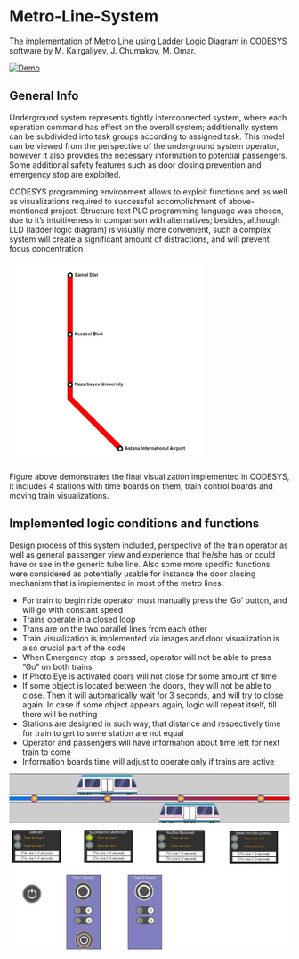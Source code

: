 # Metro-Line-System
The implementation of Metro Line using Ladder Logic Diagram in CODESYS software by M. Kairgaliyev, J. Chumakov, M. Omar.

[![Demo](https://img.youtube.com/vi/aJh3SQjZNfQ/0.jpg)](https://youtu.be/aJh3SQjZNfQ)

## General Info

Underground system represents tightly interconnected system, where each operation command has effect on the overall system; additionally system can be subdivided into task groups according to assigned task. This model can be viewed from the perspective of the underground system operator, however it also provides the necessary information to potential passengers. Some additional safety features such as door closing prevention and emergency stop are exploited.

CODESYS programming environment allows to exploit functions and as well as visualizations required to successful accomplishment of above-mentioned project. Structure text PLC programming language was chosen, due to it’s intuitiveness in comparison with alternatives; besides, although LLD (ladder logic diagram) is visually more convenient, such a complex system will create a significant amount of distractions, and will prevent focus concentration

<img src="/images/metro-line-map.png" alt="Metro Line Map" width="350"/>

Figure above demonstrates the final visualization implemented in CODESYS, it includes 4 stations with time boards on them, train control boards and moving train visualizations.

## Implemented logic conditions and functions

Design process of this system included, perspective of the train operator as well as general passenger view and experience that he/she has or could have or see in the generic tube line. Also some more specific functions were considered as potentially usable for instance the door closing mechanism that is implemented in most of the metro lines.

- For train to begin ride operator must manually press the ’Go’ button, and will go with constant speed
- Trains operate in a closed loop
- Trans are on the two parallel lines from each other
- Train visualization is implemented via images and door visualization is also crucial part of the code
- When Emergency stop is pressed, operator will not be able to press ”Go” on both trains
- If Photo Eye is activated doors will not close for some amount of time
- If some object is located between the doors, they will not be able to close. Then it will automatically
    wait for 3 seconds, and will try to close again. In case if some object appears again, logic will repeat
    itself, till there will be nothing
- Stations are designed in such way, that distance and respectively time for train to get to some
    station are not equal
- Operator and passengers will have information about time left for next train to come
- Information boards time will adjust to operate only if trains are active

<img src="/images/final-visualization.png" alt="Vizualization" width="800"/>



